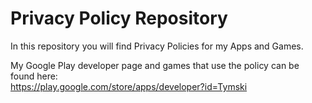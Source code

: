 # Privacy Policy Repository

In this repository you will find Privacy Policies for my Apps and Games.
  
My Google Play developer page and games that use the policy can be found here:  
https://play.google.com/store/apps/developer?id=Tymski  
